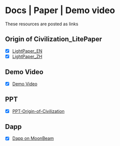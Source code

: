 # Docs | Paper | Demo video

These resources are posted as links

## Origin of Civilization_LitePaper

- [x] [LightPaper_EN](https://docs.google.com/document/d/176AHYa5tgr4Xj3l-uJP8lhfsfKNEC-tpyjK0zGTm0y8/edit?usp=sharing)
- [x] [LightPaper_ZH](https://docs.google.com/document/d/1PcT9n7Fmb_Pbm7gxE9--fM7pASo_6KSmH8ORbvA_MTI/edit?usp=sharing)

## Demo Video

- [x] [Demo Video](https://youtu.be/7RrrCQJ6FxE)

## PPT
- [x] [PPT-Origin-of-Civilization](https://docs.google.com/presentation/d/11D6USSH5paKggtuiIDVeaeqiYxI5C8yV/edit?usp=sharing&ouid=114997050562255425399&rtpof=true&sd=true)

## Dapp
- [x] [Dapp on MoonBeam](https://app.civi.ink)